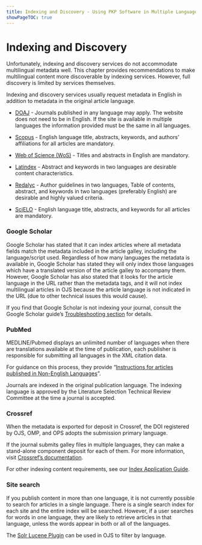 ```yaml
---
title: Indexing and Discovery - Using PKP Software in Multiple Languages
showPageTOC: true
---
```


# Indexing and Discovery

Unfortunately, indexing and discovery services do not accommodate multilingual metadata well. This chapter provides recommendations to make multilingual content more discoverable by indexing services. However, full discovery is limited by services themselves.

Indexing and discovery services usually request metadata in English in addition to metadata in the original article language.

-   [DOAJ](https://doaj.org/apply/guide/) - Journals published in any language may apply. The website does not need to be in English. If the site is available in multiple languages the information provided must be the same in all languages.
    
-   [Scopus](https://www.readyforscopus.com/) - English language title, abstracts, keywords, and authors’ affiliations for all articles are mandatory.
    
-   [Web of Science (WoS)](https://clarivate.com/webofsciencegroup/journal-evaluation-process-and-selection-criteria/) - Titles and abstracts in English are mandatory.
    
-   [Latindex](https://www.latindex.org/latindex/meto2) - Abstract and keywords in two languages are desirable content characteristics.
    
-   [Redalyc](https://www.redalyc.org/redalyc/editores/evaluacionCriterios.html) - Author guidelines in two languages, Table of contents, abstract, and keywords in two languages (preferably English) are desirable and highly valued criteria.
    
-   [SciELO](https://wp.scielo.org/wp-content/uploads/Criterios-Rede-SciELO-es.pdf) - English language title, abstracts, and keywords for all articles are mandatory.
    

### Google Scholar

Google Scholar has stated that it can index articles where all metadata fields match the metadata included in the article galley, including the language/script used. Regardless of how many languages the metadata is available in, Google Scholar has stated they will only index those languages which have a translated version of the article galley to accompany them. However, Google Scholar has also stated that it looks for the article language in the URL rather than the metadata tags, and it will not index multilingual articles in OJS because the article language is not indicated in the URL (due to other technical issues this would cause).

If you find that Google Scholar is not indexing your journal, consult the Google Scholar guide’s [Troubleshooting section](https://docs.pkp.sfu.ca/google-scholar/en/#troubleshooting-for-journal-managers-and-editors) for details.

### PubMed

MEDLINE/Pubmed displays an unlimited number of languages when there are translations available at the time of publication, each publisher is responsible for submitting all languages in the XML citation data.

For guidance on this process, they provide “[Instructions for articles published in Non-English Languages](https://www.ncbi.nlm.nih.gov/books/NBK3828/#publisherhelp.Instructions_for_art)”.

Journals are indexed in the original publication language. The indexing language is approved by the Literature Selection Technical Review Committee at the time a journal is accepted.


### Crossref

When the metadata is exported for deposit in Crossref, the DOI registered by OJS, OMP, and OPS adopts the submission primary language.

If the journal submits galley files in multiple languages, they can make a stand-alone component deposit for each of them. For more information, visit [Crossref’s documentation](https://www.crossref.org/documentation/content-registration/structural-metadata/components/).  

For other indexing content requirements, see our [Index Application Guide](https://docs.pkp.sfu.ca/indexing-guide/en/).

### Site search

If you publish content in more than one language, it is not currently possible to search for articles in a single language. There is a single search index for each site and the entire index will be searched. However, if a user searches for words in one language, they are likely to retrieve articles in that language, unless the words appear in both or all of the languages.

The [Solr Lucene Plugin](https://github.com/ojsde/lucene) can be used in OJS to filter by language.
